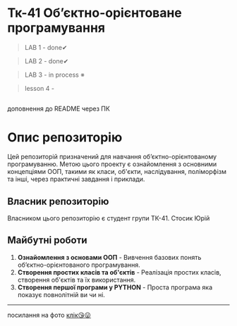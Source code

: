 # Тк-41 Об’єктно-орієнтоване програмування
> LAB 1 - done✔

> LAB 2 - done✔

> LAB 3 - in process ※

> lesson 4 - 

##
доповнення до README через ПК

# Опис репозиторію

Цей репозиторій призначений для навчання об’єктно-орієнтованому програмуванню. Метою цього проекту є ознайомлення з основними концепціями ООП, такими як класи, об'єкти, наслідування, поліморфізм та інші, через практичні завдання і приклади.

## Власник репозиторію

Власником цього репозиторію є студент групи ТК-41. Стосик Юрій

## Майбутні роботи

1. **Ознайомлення з основами ООП** - Вивчення базових понять об’єктно-орієнтованого програмування.
2. **Створення простих класів та об'єктів** - Реалізація простих класів, створення об'єктів та їх використання.
3. **Створення першої програми у PYTHON** - Проста програма яка показує повнолітній ви чи ні.
---
 
 посилання на фото 
 [клік😘😛](./Init/image.png)
